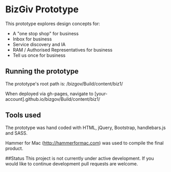 
# BizGiv Prototype

This prototype explores design concepts for:

* A "one stop shop" for business
* Inbox for business
* Service discovery and IA
* RAM / Authorised Representatives for business
* Tell us once for business

## Running the prototype

The prototype's root path is: /bizgov/Build/content/biz1/

When deployed via gh-pages, navigate to [your-account].github.io/bizgov/Build/content/biz1/

## Tools used

The prototype was hand coded with HTML, jQuery, Bootstrap, handlebars.js and SASS.

Hammer for Mac (http://hammerformac.com) was used to compile the final product.


##Status
This project is not currently under active development. If you would like to continue development pull requests are welcome.
